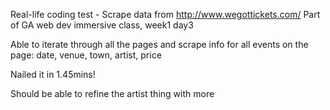 Real-life coding test - Scrape data from http://www.wegottickets.com/
Part of GA web dev immersive class, week1 day3

Able to iterate through all the pages and scrape info for all events on the page:
date, venue, town, artist, price

Nailed it in 1.45mins!

Should be able to refine the artist thing with more 
